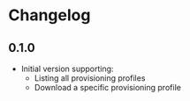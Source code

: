 # Changelog

## 0.1.0

* Initial version supporting:
  * Listing all provisioning profiles
  * Download a specific provisioning profile

